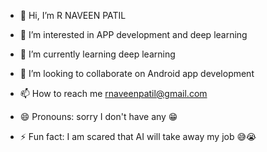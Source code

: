 - 👋 Hi, I’m R NAVEEN PATIL
- 👀 I’m interested in APP development and deep learning
- 🌱 I’m currently learning deep learning
  
- 💞️ I’m looking to collaborate on Android app development 
- 📫 How to reach me rnaveenpatil@gmail.com
- 😄 Pronouns: sorry I don't have any 😁
- ⚡ Fun fact: I am scared that AI will take away my job 😅😭 

<!---
rnaveenpatil/rnaveenpatil is a ✨ special ✨ repository because its `README.md` (this file) appears on your GitHub profile.
You can click the Preview link to take a look at your changes.
--->
